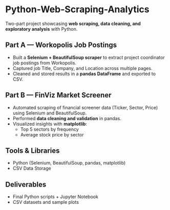 # Python-Web-Scraping-Analytics

Two-part project showcasing **web scraping, data cleaning, and exploratory analysis** with Python.  

## Part A — Workopolis Job Postings  
- Built a **Selenium + BeautifulSoup scraper** to extract project coordinator job postings from Workopolis.  
- Captured job Title, Company, and Location across multiple pages.  
- Cleaned and stored results in a **pandas DataFrame** and exported to CSV.  

## Part B — FinViz Market Screener  
- Automated scraping of financial screener data (Ticker, Sector, Price) using Selenium and BeautifulSoup.  
- Performed **data cleaning and validation** in pandas.  
- Visualized insights with **matplotlib**:  
  - Top 5 sectors by frequency  
  - Average stock price by sector  

## Tools & Libraries  
- Python (Selenium, BeautifulSoup, pandas, matplotlib)  
- CSV Data Storage  

## Deliverables  
- Final Python scripts + Jupyter Notebook  
- CSV datasets and sample plots  
